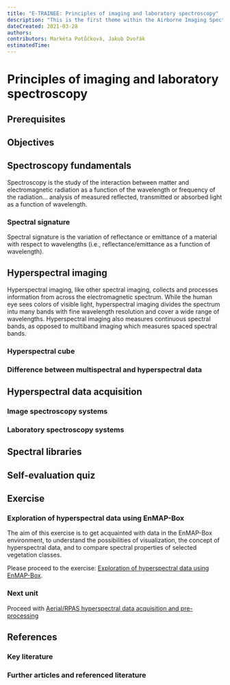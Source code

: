 ```yaml
---
title: "E-TRAINEE: Principles of imaging and laboratory spectroscopy"
description: "This is the first theme within the Airborne Imaging Spectroscopy Time Series Analysis module."
dateCreated: 2021-03-28
authors: 
contributors: Markéta Potůčková, Jakub Dvořák
estimatedTime:
---
```


# Principles of imaging and laboratory spectroscopy


## Prerequisites


## Objectives


## Spectroscopy fundamentals

Spectroscopy is the study of the interaction between matter and electromagnetic radiation
as a function of the wavelength or frequency of the radiation… analysis of measured
reflected, transmitted or absorbed light as a function of wavelength.



### Spectral signature

Spectral signature is the variation of reflectance or emittance of a material with respect
to wavelengths (i.e., reflectance/emittance as a function of wavelength).




## Hyperspectral imaging

Hyperspectral imaging, like other spectral imaging, collects and processes information
from across the electromagnetic spectrum. While the human eye sees colors of visible light,
hyperspectral imaging divides the spectrum intu many bands with fine wavelength resolution
and cover a wide range of wavelengths. Hyperspectral imaging also measures continuous
spectral bands, as opposed to multiband imaging which measures spaced spectral bands.

### Hyperspectral cube


### Difference between multispectral and hyperspectral data


## Hyperspectral data acquisition


### Image spectroscopy systems


### Laboratory spectroscopy systems


## Spectral libraries


## Self-evaluation quiz


## Exercise


### Exploration of hyperspectral data using EnMAP-Box

The aim of this exercise is to get acquainted with data in the EnMAP-Box environment, to understand the possibilities
of visualization, the concept of hyperspectral data, and to compare spectral properties of selected vegetation classes.

Please proceed to the exercise: [Exploration of hyperspectral data using EnMAP-Box](01_spectroscopy_principles_exercise.md).

### Next unit

Proceed with [Aerial/RPAS hyperspectral data acquisition and pre-processing](../02_aerial_acquisition_preprocessing/02_aerial_acquisition_preprocessing.md)


## References

### Key literature


### Further articles and referenced literature
